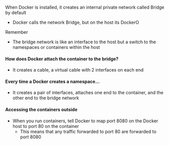 
When Docker is installed, it creates an internal private network called Bridge by default

- Docker calls the network Bridge, but on the host its DockerO

Remember

- The bridge network is like an interface to the host but a switch to the namespaces or containers within the host

#### How does Docker attach the container to the bridge?

- It creates a cable, a virtual cable with 2 interfaces on each end

#### Every time a Docker creates a namespace...

- It creates a pair of interfaces, attaches one end to the container, and the other end to the bridge network

#### Accessing the containers outside

- When you run containers, tell Docker to map port 8080 on the Docker host to port 80 on the container
	- This means that any traffic forwarded to port 80 are forwarded to port 8080